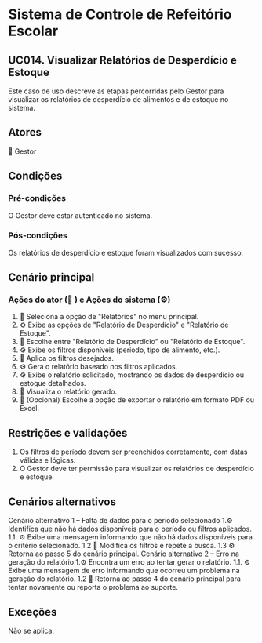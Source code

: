 # Sistema de Controle de Refeitório Escolar

## UC014. Visualizar Relatórios de Desperdício e Estoque
Este caso de uso descreve as etapas percorridas pelo Gestor para visualizar os relatórios de desperdício de alimentos e de estoque no sistema.

## Atores
💼 Gestor

## Condições
### Pré-condições
O Gestor deve estar autenticado no sistema.

### Pós-condições
Os relatórios de desperdício e estoque foram visualizados com sucesso.

## Cenário principal
### Ações do ator (💼 ) e Ações do sistema (⚙️)
1. 💼 Seleciona a opção de "Relatórios" no menu principal.
2. ⚙️ Exibe as opções de "Relatório de Desperdício" e "Relatório de Estoque".
3. 💼 Escolhe entre "Relatório de Desperdício" ou "Relatório de Estoque".
4. ⚙️ Exibe os filtros disponíveis (período, tipo de alimento, etc.).
5. 💼 Aplica os filtros desejados.
6. ⚙️ Gera o relatório baseado nos filtros aplicados.
7. ⚙️ Exibe o relatório solicitado, mostrando os dados de desperdício ou estoque detalhados.
8. 💼 Visualiza o relatório gerado.
9. 💼 (Opcional) Escolhe a opção de exportar o relatório em formato PDF ou Excel.

## Restrições e validações
1. Os filtros de período devem ser preenchidos corretamente, com datas válidas e lógicas.
2. O Gestor deve ter permissão para visualizar os relatórios de desperdício e estoque.


## Cenários alternativos
Cenário alternativo 1 – Falta de dados para o período selecionado
1.⚙️ Identifica que não há dados disponíveis para o período ou filtros aplicados.
  1.1. ⚙️ Exibe uma mensagem informando que não há dados disponíveis para o critério selecionado.
  1.2  💼 Modifica os filtros e repete a busca.
  1.3  ⚙️ Retorna ao passo 5 do cenário principal.
Cenário alternativo 2 – Erro na geração do relatório
1.⚙️ Encontra um erro ao tentar gerar o relatório.
  1.1. ⚙️ Exibe uma mensagem de erro informando que ocorreu um problema na geração do relatório.
  1.2  💼 Retorna ao passo 4 do cenário principal para tentar novamente ou reporta o problema ao suporte.
  
## Exceções
Não se aplica.
